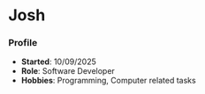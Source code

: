 
# Josh

### Profile
- **Started**: 10/09/2025
- **Role**: Software Developer
- **Hobbies**: Programming, Computer related tasks
